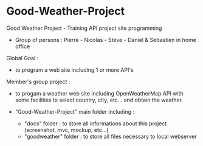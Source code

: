 # Good-Weather-Project
Good Weather Project - Training API project site programming 

- Group of persons : Pierre - Nicolas - Steve - Daniel & Sebastien in home office

Global Goal :
- to program a web site including 1 or more API's

Member's group project :
- to progam a weather web site including OpenWeatherMap API with some facilities to select country, city, etc... and obtain the weather.

- "Good-Weather-Project" main folder including :
  - "docs" folder : to store all informations about this project (screenshot, mvc, mockup, etc...)
  - "goodweather" folder : to store all files necessary to local webserver
